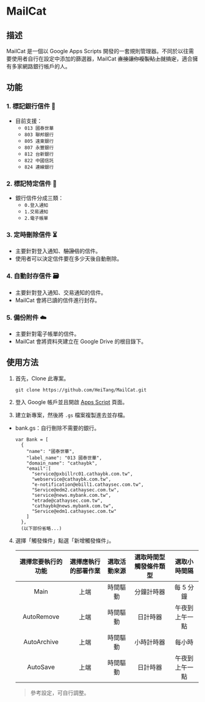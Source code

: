 # MailCat

## 描述
MailCat 是一個以 Google Apps Scripts 開發的一套規則管理器。不同於以往需要使用者自行在設定中添加的篩選器，MailCat ~~直接讓你複製貼上就搞定~~，適合擁有多家網路銀行帳戶的人。

## 功能
### 1. 標記銀行信件 🔖
- 目前支援：
  - `013 國泰世華`
  - `803 聯邦銀行`
  - `805 遠東銀行`
  - `807 永豐銀行`
  - `812 台新銀行`
  - `822 中國信託`
  - `824 連線銀行`

### 2. 標記特定信件 🔖
- 銀行信件分成三類：
    - `0.登入通知`
    - `1.交易通知`
    - `2.電子帳單`

### 3. 定時刪除信件 ⏳
- 主要針對登入通知、~~驗證信~~的信件。
- 使用者可以決定信件要在多少天後自動刪除。

### 4. 自動封存信件 🗃️
- 主要針對登入通知、交易通知的信件。
- MailCat 會將已讀的信件進行封存。

### 5. 備份附件 ☁️
- 主要針對電子帳單的信件。
- MailCat 會將資料夾建立在 Google Drive 的根目錄下。

## 使用方法
1. 首先，Clone 此專案。
    
    ```
    git clone https://github.com/HeiTang/MailCat.git
    ```

2. 登入 Google 帳戶並且開啟 [Apps Script](https://script.google.com/home/start) 頁面。 

3. 建立新專案，然後將 `.gs` 檔案複製進去並存檔。
  
  - bank.gs：自行刪除不需要的銀行。
    
    ```
    var Bank = [
      {
        "name": "國泰世華",
        "label_name": "013 國泰世華",
        "domain_name": "cathaybk",
        "email":[
          "service@pxbillrc01.cathaybk.com.tw", 
          "webservice@cathaybk.com.tw",
          "e-notification@ebill1.cathaysec.com.tw", 
          "Service@edm2.cathaysec.com.tw", 
          "service@news.mybank.com.tw", 
          "etrade@cathaysec.com.tw", 
          "cathaybk@news.mybank.com.tw",
          "Service@edm1.cathaysec.com.tw"
        ]
      },
      (以下部份省略...)
    ```
4. 選擇「觸發條件」點選「新增觸發條件」。

    | 選擇您要執行的功能 | 選擇應執行的部署作業 | 選取活動來源 | 選取時間型觸發條件類型 | 選取小時間隔 | 
    | :-------------: | :--------------: | :---------: | :----------------: | :--------: |
    | Main        | 上端 | 時間驅動 | 分鐘計時器 | 每 5 分鐘 |
    | AutoRemove  | 上端 | 時間驅動 | 日計時器  | 午夜到上午一點 |
    | AutoArchive | 上端 | 時間驅動 | 小時計時器 | 每小時 |
    | AutoSave    | 上端 | 時間驅動 | 日計時器  | 午夜到上午一點 |
    > 參考設定，可自行調整。
